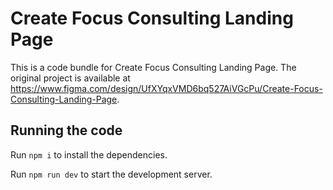 
  # Create Focus Consulting Landing Page

  This is a code bundle for Create Focus Consulting Landing Page. The original project is available at https://www.figma.com/design/UfXYqxVMD6bq527AiVGcPu/Create-Focus-Consulting-Landing-Page.

  ## Running the code

  Run `npm i` to install the dependencies.

  Run `npm run dev` to start the development server.
  